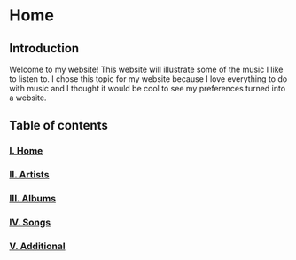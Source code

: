 # Home

## Introduction
Welcome to my website! This website will illustrate some of the music I like to listen to. I chose this topic for my website because I love everything to do with music and I thought it would be cool to see my preferences turned into a website.

## Table of contents
### [I. Home](https://eesa220.github.io/)  
### [II. Artists](https://eesa220.github.io/artists)  
### [III. Albums](https://eesa220.github.io/albums)  
### [IV. Songs](https://eesa220.github.io/songs)  
### [V. Additional](https://eesa220.github.io/additional)  

  
  


